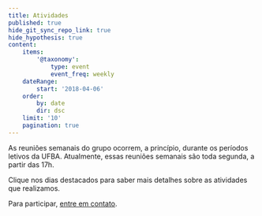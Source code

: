 ```yaml
---
title: Atividades
published: true
hide_git_sync_repo_link: true
hide_hypothesis: true
content:
    items:
        '@taxonomy':
            type: event
            event_freq: weekly
    dateRange:
        start: '2018-04-06'
    order:
        by: date
        dir: dsc
    limit: '10'
    pagination: true
---
```


As reuniões semanais do grupo ocorrem, a princípio, durante os períodos letivos da UFBA. Atualmente, essas reuniões semanais são toda segunda, a partir das 17h.

Clique nos dias destacados para saber mais detalhes sobre as atividades que realizamos.

Para participar, [entre em contato](http://www.arqueologiadosensivel.ufba.br/contato).